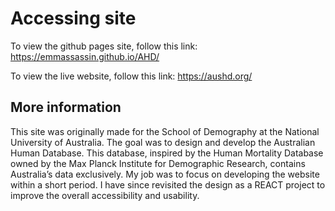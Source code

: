 # Accessing site

To view the github pages site, follow this link: https://emmassassin.github.io/AHD/

To view the live website, follow this link: https://aushd.org/

## More information

This site was originally made for the School of Demography at the National University of Australia. The goal was to design and develop the Australian Human Database. This database, inspired by the Human Mortality Database owned by the Max Planck Institute for Demographic Research, contains Australia’s data exclusively. My job was to focus on developing the website within a short period. I have since revisited the design as a REACT project to improve the overall accessibility and usability.  
